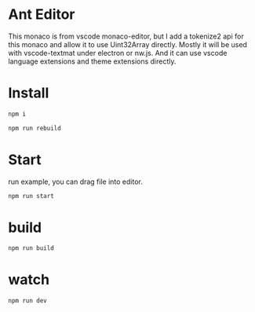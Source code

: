 # Ant Editor

This monaco is from vscode monaco-editor, but I add a tokenize2 api for this monaco and allow it to use Uint32Array directly.
Mostly it will be used with vscode-textmat under electron or nw.js.
And it can use vscode language extensions and theme extensions directly.

# Install

```bash
npm i

npm run rebuild
```

# Start

run example, you can drag file into editor.
```bash
npm run start
```

# build

```bash
npm run build
```

# watch

```bash
npm run dev
```